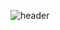 ![header](https://capsule-render.vercel.app/api?type=wave&color=auto&height=300&section=header&text=Hello%20This%20is%20zyovn's%20Github&fontSize=50)
